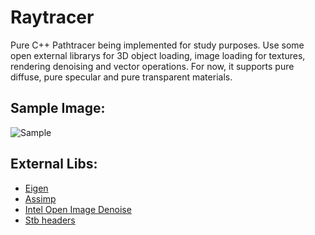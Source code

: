 # Raytracer
Pure C++ Pathtracer being implemented for study purposes. Use some open external librarys for 3D object loading, image loading for textures, rendering denoising and vector operations.
For now, it supports pure diffuse, pure specular and pure transparent materials.

## Sample Image:
![Sample](https://user-images.githubusercontent.com/18320203/113371861-b3935f00-933d-11eb-9621-154c10142646.png)


## External Libs: 
* [Eigen](http://eigen.tuxfamily.org/index.php?title=Main_Page)
* [Assimp](https://www.assimp.org/index.php)
* [Intel Open Image Denoise](https://openimagedenoise.github.io/)
* [Stb headers](https://github.com/nothings/stb)
